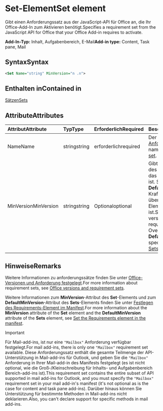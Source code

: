 # <a name="set-element"></a><span data-ttu-id="1a7ef-101">Set-Element</span><span class="sxs-lookup"><span data-stu-id="1a7ef-101">Set element</span></span>

<span data-ttu-id="1a7ef-102">Gibt einen Anforderungssatz aus der JavaScript-API für Office an, die Ihr Office-Add-In zum Aktivieren benötigt.</span><span class="sxs-lookup"><span data-stu-id="1a7ef-102">Specifies a requirement set from the JavaScript API for Office that your Office Add-in requires to activate.</span></span>

<span data-ttu-id="1a7ef-103">**Add-In-Typ:** Inhalt, Aufgabenbereich, E-Mail</span><span class="sxs-lookup"><span data-stu-id="1a7ef-103">**Add-in type:** Content, Task pane, Mail</span></span>

## <a name="syntax"></a><span data-ttu-id="1a7ef-104">Syntax</span><span class="sxs-lookup"><span data-stu-id="1a7ef-104">Syntax</span></span>

```XML
<Set Name="string" MinVersion="n .n">
```

## <a name="contained-in"></a><span data-ttu-id="1a7ef-105">Enthalten in</span><span class="sxs-lookup"><span data-stu-id="1a7ef-105">Contained in</span></span>

[<span data-ttu-id="1a7ef-106">Sätzen</span><span class="sxs-lookup"><span data-stu-id="1a7ef-106">Sets</span></span>](sets.md)

## <a name="attributes"></a><span data-ttu-id="1a7ef-107">Attribute</span><span class="sxs-lookup"><span data-stu-id="1a7ef-107">Attributes</span></span>

|<span data-ttu-id="1a7ef-108">**Attribut**</span><span class="sxs-lookup"><span data-stu-id="1a7ef-108">**Attribute**</span></span>|<span data-ttu-id="1a7ef-109">**Typ**</span><span class="sxs-lookup"><span data-stu-id="1a7ef-109">**Type**</span></span>|<span data-ttu-id="1a7ef-110">**Erforderlich**</span><span class="sxs-lookup"><span data-stu-id="1a7ef-110">**Required**</span></span>|<span data-ttu-id="1a7ef-111">**Beschreibung**</span><span class="sxs-lookup"><span data-stu-id="1a7ef-111">**Description**</span></span>|
|:-----|:-----|:-----|:-----|
|<span data-ttu-id="1a7ef-112">Name</span><span class="sxs-lookup"><span data-stu-id="1a7ef-112">Name</span></span>|<span data-ttu-id="1a7ef-113">string</span><span class="sxs-lookup"><span data-stu-id="1a7ef-113">string</span></span>|<span data-ttu-id="1a7ef-114">erforderlich</span><span class="sxs-lookup"><span data-stu-id="1a7ef-114">required</span></span>|<span data-ttu-id="1a7ef-115">Der Name eines [Anforderungssatzes](https://docs.microsoft.com/office/dev/add-ins/develop/office-versions-and-requirement-sets).</span><span class="sxs-lookup"><span data-stu-id="1a7ef-115">The name of a [requirement set](https://docs.microsoft.com/office/dev/add-ins/develop/office-versions-and-requirement-sets).</span></span>|
|<span data-ttu-id="1a7ef-116">MinVersion</span><span class="sxs-lookup"><span data-stu-id="1a7ef-116">MinVersion</span></span>|<span data-ttu-id="1a7ef-117">string</span><span class="sxs-lookup"><span data-stu-id="1a7ef-117">string</span></span>|<span data-ttu-id="1a7ef-118">Optional</span><span class="sxs-lookup"><span data-stu-id="1a7ef-118">optional</span></span>|<span data-ttu-id="1a7ef-p101">Gibt die Mindestversion des API-Satzes an, die für das Add-In erforderlich ist. Setzt den Wert von **DefaultMinVersion** außer Kraft, wenn dies im übergeordneten [Sets](sets.md)-Element angegeben ist.</span><span class="sxs-lookup"><span data-stu-id="1a7ef-p101">Specifies the minimum version of the API set required by your add-in. Overrides the value of  **DefaultMinVersion**, if it is specified in the parent [Sets](sets.md) element.</span></span>|

## <a name="remarks"></a><span data-ttu-id="1a7ef-121">Hinweise</span><span class="sxs-lookup"><span data-stu-id="1a7ef-121">Remarks</span></span>

<span data-ttu-id="1a7ef-122">Weitere Informationen zu anforderungssätze finden Sie unter [Office-Versionen und Anforderung festgelegt](https://docs.microsoft.com/office/dev/add-ins/develop/office-versions-and-requirement-sets).</span><span class="sxs-lookup"><span data-stu-id="1a7ef-122">For more information about requirement sets, see [Office versions and requirement sets](https://docs.microsoft.com/office/dev/add-ins/develop/office-versions-and-requirement-sets).</span></span>

<span data-ttu-id="1a7ef-123">Weitere Informationen zum **MinVersion**-Attribut des **Set**-Elements und zum **DefaultMinVersion**-Attribut des **Sets**-Elements finden Sie unter [Festlegen des Requirements-Element im Manifest](https://docs.microsoft.com/office/dev/add-ins/develop/specify-office-hosts-and-api-requirements#set-the-requirements-element-in-the-manifest).</span><span class="sxs-lookup"><span data-stu-id="1a7ef-123">For more information about the  **MinVersion** attribute of the **Set** element and the **DefaultMinVersion** attribute of the **Sets** element, see [Set the Requirements element in the manifest](https://docs.microsoft.com/office/dev/add-ins/develop/specify-office-hosts-and-api-requirements#set-the-requirements-element-in-the-manifest).</span></span>

> [!IMPORTANT] 
> <span data-ttu-id="1a7ef-124">Für Mail-add-ins, ist nur eine `"Mailbox"` Anforderung verfügbar festgelegt.</span><span class="sxs-lookup"><span data-stu-id="1a7ef-124">For mail add-ins, there is only one  `"Mailbox"` requirement set available.</span></span> <span data-ttu-id="1a7ef-125">Diese Anforderungssatz enthält die gesamte Teilmenge der API-Unterstützung in Mail-add-ins für Outlook, und geben Sie die `"Mailbox"` Anforderung in Ihrer Mail-add-in des Manifests festgelegt (es ist nicht optional, wie die Groß-/Kleinschreibung für Inhalts- und Aufgabenbereich Bereich-add-ins ist).</span><span class="sxs-lookup"><span data-stu-id="1a7ef-125">This requirement set contains the entire subset of API supported in mail add-ins for Outlook, and you must specify the `"Mailbox"` requirement set in your mail add-in's manifest (it's not optional as is the case for content and task pane add-ins).</span></span> <span data-ttu-id="1a7ef-126">Darüber hinaus können Sie Unterstützung für bestimmte Methoden in Mail-add-ins nicht deklarieren.</span><span class="sxs-lookup"><span data-stu-id="1a7ef-126">Also, you can't declare support for specific methods in mail add-ins.</span></span>
